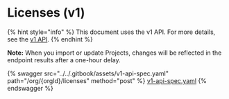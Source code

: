 # Licenses (v1)

{% hint style="info" %}
This document uses the v1 API. For more details, see the [v1 API](../v1-api.md).
{% endhint %}

**Note:** When you import or update Projects, changes will be reflected in the endpoint results after a one-hour delay.

{% swagger src="../../.gitbook/assets/v1-api-spec.yaml" path="/org/{orgId}/licenses" method="post" %}
[v1-api-spec.yaml](../../.gitbook/assets/v1-api-spec.yaml)
{% endswagger %}
